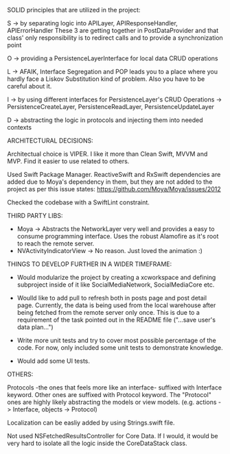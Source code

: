 


SOLID principles that are utilized in the project:

S -> by separating logic into APILayer, APIResponseHandler, APIErrorHandler
These 3 are getting together in PostDataProvider and that class' only responsibility is to redirect calls and to provide a synchronization point

O -> providing a PersistenceLayerInterface for local data CRUD operations

L -> AFAIK, Interface Segregation and POP leads you to a place where you hardly face a Liskov Substitution kind of problem. Also you have to be careful about it.

I -> by using different interfaces for PersistenceLayer's CRUD Operations -> PersistenceCreateLayer, PersistenceReadLayer, PersistenceUpdateLayer

D -> abstracting the logic in protocols and injecting them into needed contexts



ARCHITECTURAL DECISIONS: 

Architectual choice is VIPER. I like it more than Clean Swift, MVVM and MVP. Find it easier to use related to others.

Used Swift Package Manager. ReactiveSwift and RxSwift dependencies are added due to Moya's dependency in them, but they are not added to the project as per this issue states: https://github.com/Moya/Moya/issues/2012

Checked the codebase with a SwiftLint constraint.



THIRD PARTY LIBS:

- Moya -> Abstracts the NetworkLayer very well and provides a easy to consume programming interface. Uses the robust Alamofire as it's root to reach the remote server.
- NVActivityIndicatorView -> No reason. Just loved the animation :) 



THINGS TO DEVELOP FURTHER IN A WIDER TIMEFRAME:

- Would modularize the project by creating a xcworkspace and defining subproject inside of it like SocialMediaNetwork, SocialMediaCore etc.

- Woulld like to add pull to refresh both in posts page and post detail page. Currently, the data is being used from the local warehouse after being fetched from the remote server only once. This is due to a requirement of the task pointed out in the README file ("...save user's data plan...") 

- Write more unit tests and try to cover most possible percentage of the code. For now, only included some unit tests to demonstrate knowledge.

- Would add some UI tests.



OTHERS: 

Protocols -the ones that feels more like an interface- suffixed with Interface keyword. Other ones are suffixed with Protocol keyword. The "Protocol" ones are highly likely abstracting the models or view models. (e.g. actions -> Interface, objects -> Protocol)

Localization can be easliy added by using Strings.swift file.

Not used NSFetchedResultsController for Core Data. If I would, it would be very hard to isolate all the logic inside the CoreDataStack class. 
